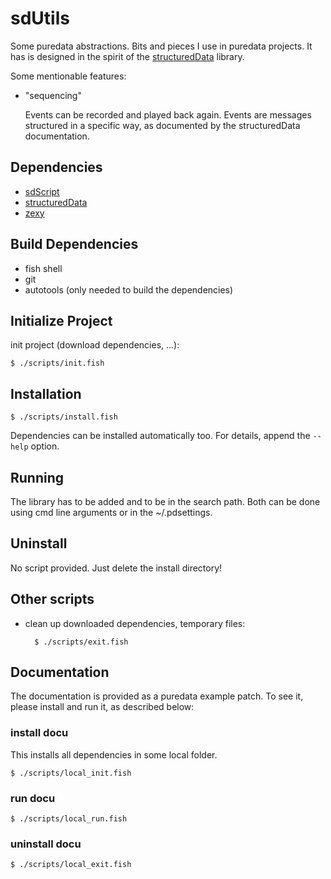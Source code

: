 # sdUtils

Some puredata abstractions. Bits and pieces I use in puredata projects.
It has is designed in the spirit of the [structuredData](https://github.com/EsGeh/structuredData) library.

Some mentionable features:

- "sequencing"

	Events can be recorded and played back again.
	Events are messages structured in a specific way, as documented by the structuredData documentation.

## Dependencies

- [sdScript](https://github.com/EsGeh/sdScript)
- [structuredData](https://github.com/EsGeh/structuredData)
- [zexy](https://github.com/soundcloud/pd-zexy)

## Build Dependencies

- fish shell
- git
- autotools (only needed to build the dependencies)

## Initialize Project

init project (download dependencies, ...):

	$ ./scripts/init.fish

## Installation

	$ ./scripts/install.fish

Dependencies can be installed automatically too.
For details, append the `--help` option.

## Running

The library has to be added and to be in the search path.
Both can be done using cmd line arguments or in the ~/.pdsettings.

## Uninstall

No script provided. Just delete the install directory!

## Other scripts

- clean up downloaded dependencies, temporary files:

		$ ./scripts/exit.fish

## Documentation

The documentation is provided as a puredata example patch.
To see it, please install and run it, as described below:

### install docu

This installs all dependencies in some local folder.

	$ ./scripts/local_init.fish

### run docu

	$ ./scripts/local_run.fish

### uninstall docu

	$ ./scripts/local_exit.fish
